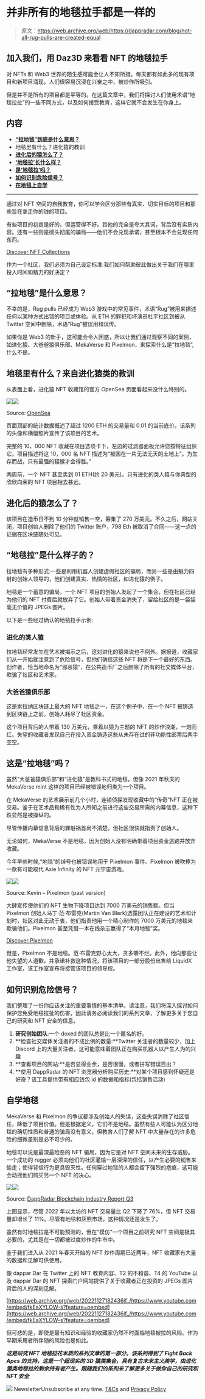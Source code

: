 # 并非所有的地毯拉手都是一样的

> 原文：<https://web.archive.org/web/https://dappradar.com/blog/not-all-rug-pulls-are-created-equal>

## 加入我们，用 Daz3D 来看看 NFT 的地毯拉手

对 NFTs 和 Web3 世界的陌生感可能会让人不知所措。每天都有如此多的现有项目和新项目涌现，人们很容易沉浸在兴奋之中，被炒作所吸引。

但是并不是所有的项目都是平等的。在这篇文章中，我们将探讨人们使用术语“地毯拉扯”的一些不同方式，以及如何接受教育，这样它就不会发生在你身上。

## 内容

*   **[“拉地毯”到底是什么意思？](https://web.archive.org/web/20221127182436/https://dappradar.com/blog/not-all-rug-pulls-are-created-equal/#What-does-‘Rug-Pull’-even-mean?)**
*   地毯里有什么？进化猿的教训
*   **[进化后的猿怎么了？](https://web.archive.org/web/20221127182436/https://dappradar.com/blog/not-all-rug-pulls-are-created-equal/#What-happened-to-Evolved-Apes?)**
*   **[‘地毯拉’长什么样？](https://web.archive.org/web/20221127182436/https://dappradar.com/blog/not-all-rug-pulls-are-created-equal/#What-do-‘Rug-Pulls’-look-like?)**
*   **[是‘地毯拉’吗？](https://web.archive.org/web/20221127182436/https://dappradar.com/blog/not-all-rug-pulls-are-created-equal/#Is-it-a-‘Rug-Pull‘-?)**
*   **[如何识别危险信号？](https://web.archive.org/web/20221127182436/https://dappradar.com/blog/not-all-rug-pulls-are-created-equal/#How-to-spot-the-red-flags?)**
*   **[在地毯上自学](https://web.archive.org/web/20221127182436/https://dappradar.com/blog/not-all-rug-pulls-are-created-equal/#Educate-yourself-on-rugs)**

* * *

通过对 NFT 空间的自我教育，你可以学会区分那些有真实、切实目标的项目和那些旨在拿走你的钱的项目。

有些项目的初衷是好的，但运营得不好。其他的完全是夸大其词，背后没有实质内容。还有一些则是彻头彻尾的骗局——他们不会兑现承诺，甚至根本不会兑现任何东西。

[Discover NFT Collections](https://web.archive.org/web/20221127182436/https://dappradar.com/nft/collections)

作为一个社区，我们必须为自己设定标准:我们如何帮助彼此做出关于我们在哪里投入时间和精力的好决定？

## “拉地毯”是什么意思？

不幸的是，Rug pulls 已经成为 Web3 游戏中的常见事件，术语“Rug”被用来描述任何以某种方式出错的项目或体验。从 ETH 的罪犯和坏演员杜平社区到被从 Twitter 空间中删除，术语“Rug”被误用和误传。

如果你是 Web3 的新手，这可能会令人困惑，所以让我们通过观察不同的案例，如进化猿、大爸爸猿俱乐部、MekaVerse 和 Pixelmon，来探索什么是“拉地毯”,什么不是。

## 地毯里有什么？来自进化猿类的教训

从表面上看，进化猿 NFT 收藏馆的官方 OpenSea 页面看起来没什么特别的。

![](img/f725eab6ab833a852d867e6023b87e58.png)![](img/2e0cfe826612aaf442f64424074842b2.png)

Source: [OpenSea](https://web.archive.org/web/20221127182436/https://dappradar.com/multichain/marketplaces/opensea)

页面顶部的统计数据概述了超过 1200 ETH 的交易量和 0.01 的当前底价。该系列的头像和横幅照片宣传了该项目的艺术。

完整的 10，000 NFT 收藏在项目选项卡下，左边的过滤器面板允许您按特征组织它。项目描述将这 10，000 名 NFT 描述为“被困在一片无法无天的土地上”。为生存而战，只有最强的猿猴才会得胜。”

两周前，一个 NFT 甚至卖到 01 ETH(约 20 美元)。只有进化的类人猿与你典型的欣欣向荣的 NFT 项目相去甚远。

## 进化后的猿怎么了？

该项目在造币日不到 10 分钟就销售一空，筹集了 270 万美元。不久之后，网站关闭，项目创始人删除了他们的 Twitter 账户，798 Eth 被取消了合同——这一点的证据在区块链随处可见。

## “地毯拉”是什么样子的？

拉地毯有多种形式:一些是利用机器人创建虚假社区的骗局，而另一些是由魅力四射的创始人领导的，他们创建真实、热情的社区，如进化猿的例子。

地毯是一个蓄意的骗局，一个 NFT 项目的创始人发起了一个集合，但在社区已经为他们的 NFT 付费后就放弃了它。创始人带着资金消失了，留给社区的是一袋袋毫无价值的 JPEGs 图片。

以下是一些经过确认的地毯拉手示例:

### 进化的类人猿

拉地毯经常发生在艺术被揭示之后，这对进化的猿来说也不例外。据报道，收藏家们从一开始就注意到了危险信号，但他们确信这些 NFT 将是下一个最好的东西。创作者，恰当地命名为“邪恶猿”，在公共造币厂之后删除了所有的社交媒体平台，欺骗了社区和艺术家。

### 大爸爸猿俱乐部

这是索拉纳区块链上最大的 NFT 地毯之一，在这个例子中，在一个 NFT 被铸造到区块链上之前，创始人耗尽了社区资金。

这个项目背后的人带着 130 万美元，乘着以猿为主题的 NFT 的炒作浪潮，一炮而红。失望的收藏者发现自己在投入资金铸造这些从未存在过的非功能性邮票后两手空空。

## 这是“拉地毯”吗？

虽然“大爸爸猿俱乐部”和“进化猿”是教科书式的地毯，但像 2021 年秋天的 MekaVerse mint 这样的项目已经被错误地归类为一个项目。

在 MekaVerse 的艺术展示前几个小时，连锁侦探发现收藏中的“传奇”NFT 正在被交易。鉴于在艺术品和稀有性为人所知之前进行这些交易所需的内幕信息，这种下跌显然是被操纵的。

尽管传播内幕信息背后的罪魁祸首尚不清楚，但社区很快就指责了创始人。

无论如何，MekaVerse 不是地毯，因为创始人没有明确带着项目资金逃跑并放弃收藏。

今年早些时候,“地毯”的绰号也被错误地用于 Pixelmon 事件。Pixelmon 被吹捧为一款有可能取代 Axie Infinity 的 NFT 元宇宙游戏。

![](img/709119dd8a483d5464473d4073fffb35.png)![](img/1b9d5dc5bac2e60385416adbde7d8595.png)

Source: Kevin – Pixelmon (past version)

大肆宣传使他们的 NFT 生物下降项目达到 7000 万美元的销售额。但当 Pixelmon 创始人马丁·范·布雷克(Martin Van Blerk)透露团队正在建设的艺术和计划时，社区对此无动于衷，他们指责他用一个精心制作的 7000 万美元的地毯来欺骗他们。Pixelmon 甚至凭借一本在线杂志赢得了“本月地毯”奖。

[Discover Pixelmon](https://web.archive.org/web/20221127182436/https://dappradar.com/ethereum/collectibles/pixelmon)

但是，Pixelmon 不是地毯。范·布雷克野心太大，贪多嚼不烂。此外，他向那些让他失望的人道歉，并承诺补救这种情况，将该项目的一部分股份出售给 LiquidX 工作室，该工作室宣布将接管该项目的领导权。

## 如何识别危险信号？

我们整理了一份你应该关注的重要事情的基本清单。请注意，我们将深入探讨如何保护您免受地毯拉扯的伤害，因此请务必阅读我们的系列文章，了解更多关于您自己的研究和 NFT 安全的信息。

1.  **研究创始团队**:一个 doxed 的团队总是比一个匿名的好。
2.  **检查社交媒体关注者的不成比例的数量:**Twitter 关注者的数量较少，加上 Discord 上的大量关注者，这可能意味着团队正在购买机器人以产生人为的兴趣
3.  **查看项目的网站:**是否显得业余，是否很慢，或者拼写错误百出？
4.  **使用 DappRadar 的 NFT 浏览器分析购买历史:**对某个项目感到怀疑还是好奇？该工具提供带有相应钱包 id 的数据和指标(包括销售活动)

## 自学地毯

MekaVerse 和 Pixelmon 的争议都涉及创始人的失误，这些失误消除了社区信任，降低了项目价值。但是根据定义，它们不是地毯。虽然有些人可能认为区分地毯的确切性质和普通的骗局没有意义，但教育人们了解 NFT 中大量存在的许多危险的细微差别是必不可少的。

地毯可以说是最深最险恶的 NFT 骗局，因为它是对 NFT 空间未来的生存威胁。一个成功的 rugger 必须向他们的社区灌输一层深深的信任，以产生必要的销售来偷走；使得背信行为更具毁灭性。任何穿过地毯的人都会留下强烈的疤痕，这可能会动摇他们购买另一个 NFT 的决心。

![](img/b28609a82896402f5049dbd90f3b0c0a.png)![](img/d4f941a8917eb913a1d063a27d21c747.png)

Source: [DappRadar Blockchain Industry Report Q3](https://web.archive.org/web/20221127182436/https://drive.google.com/drive/folders/1Q25UPTwTskSQbcCb9tFVgwDUC6f3ho1v)

上图显示，尽管 2022 年以太坊的 NFT 交易量比 Q2 下降了 76%，但 NFT 交易量却增长了 11%。尽管有地毯和灰熊市场，这种情况还是发生了。

虽然有时地毯拉是不可能预测的，但在“模仿”一个项目之前研究 NFT 空间是极其必要的，尤其是在一切都被过度炒作的牛市中。

鉴于我们进入从 2021 年春天开始的 NFT 炒作周期已近两年，NFT 收藏家有大量的数据和见解可供使用。

像 dappar Dar 在 Twitter 上的 NFT 教育内容、T2 的不和谐、T4 的 YouTube 以及 dappar Dar 的 NFT 探索门户网站提供了关于收藏者正在投资的 JPEGs 图片背后的人的深刻见解。

[https://web.archive.org/web/20221127182436if_/https://www.youtube.com/embed/fkEaXYLOW-s?feature=oembed](https://web.archive.org/web/20221127182436if_/https://www.youtube.com/embed/fkEaXYLOW-s?feature=oembed)

但可悲的是，即使是最有知识和经验的收藏家仍然不时面临地毯被拉的风险。作为早期采用者所伴随的风险也是如此。

***这是研究 NFT 地毯拉花本质的系列文章的第一部分。该系列得到了 Fight Back Apes 的支持，这是一个超现实的 3D 猿类集合，具有复古未来主义美学，由进化猿类地毯拉的剩余持有者产生。跟随我们的系列来了解更多关于做你自己的研究和 NFT 安全***

![](img/6d5a4a2d609c56e1a5771717e54ba759.png) NewsletterUnsubscribe at any time. [T&Cs](https://web.archive.org/web/20221127182436/https://dappradar.com/terms) and [Privacy Policy](https://web.archive.org/web/20221127182436/https://dappradar.com/privacy-policy)